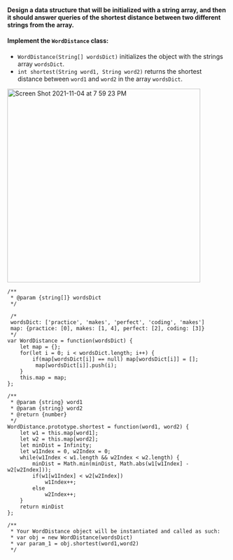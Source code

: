 #### Design a data structure that will be initialized with a string array, and then it should answer queries of the shortest distance between two different strings from the array.

#### Implement the `WordDistance` class:
- `WordDistance(String[] wordsDict)` initializes the object with the strings array `wordsDict`.
- `int shortest(String word1, String word2)` returns the shortest distance between `word1` and `word2` in the array `wordsDict`.

<img width="441" alt="Screen Shot 2021-11-04 at 7 59 23 PM" src="https://user-images.githubusercontent.com/37787994/140451077-5257962d-e40d-4363-adb7-94205db3cb92.png">


```JS
/**
 * @param {string[]} wordsDict
 */
 
 /*
 wordsDict: ['practice', 'makes', 'perfect', 'coding', 'makes']
 map: {practice: [0], makes: [1, 4], perfect: [2], coding: [3]}
 */
var WordDistance = function(wordsDict) {
    let map = {};
    for(let i = 0; i < wordsDict.length; i++) {
        if(map[wordsDict[i]] == null) map[wordsDict[i]] = [];
         map[wordsDict[i]].push(i);
    }
    this.map = map;
};

/** 
 * @param {string} word1 
 * @param {string} word2
 * @return {number}
 */
WordDistance.prototype.shortest = function(word1, word2) {
    let w1 = this.map[word1];
    let w2 = this.map[word2];
    let minDist = Infinity;
    let w1Index = 0, w2Index = 0;
    while(w1Index < w1.length && w2Index < w2.length) {
        minDist = Math.min(minDist, Math.abs(w1[w1Index] - w2[w2Index]));
        if(w1[w1Index] < w2[w2Index]) 
            w1Index++;
        else 
            w2Index++;
    }
    return minDist
};

/** 
 * Your WordDistance object will be instantiated and called as such:
 * var obj = new WordDistance(wordsDict)
 * var param_1 = obj.shortest(word1,word2)
 */
```
